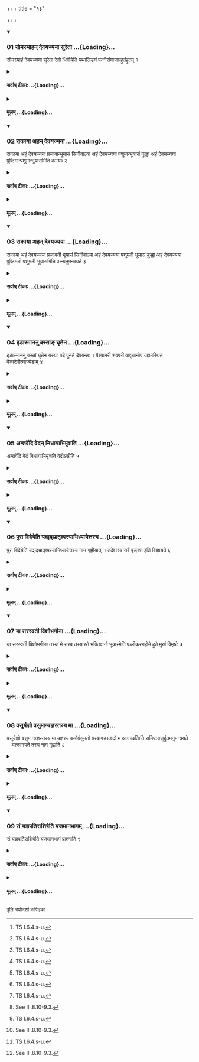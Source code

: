 +++
title = "१३"

+++

<div class="js_include" includetitle="true" newlevelforh1="3" unfilled url="/vedAH_yajuH/taittirIyam/sUtram/ApastambaH/shrautam/vishvAsa-prastutiH/04/13/01_somasyAhan_devayajyayA_suretA.md">
<details open><summary><h3>01 सोमस्याहन् देवयज्यया सुरेता ...{Loading}...</h3></summary>

सोमस्याहं देवयज्यया सुरेता रेतो धिषीयेति यथालिङ्गं पत्नीसंयाजान्हुतंहुतम् १
</details>
</div>
<div class="js_include collapsed" newlevelforh1="4" title="सर्वाष् टीकाः" unfilled url="/vedAH_yajuH/taittirIyam/sUtram/ApastambaH/shrautam/sarvASh_TIkAH/04/13/01_somasyAhan_devayajyayA_suretA.md">
<details><summary><h4>सर्वाष् टीकाः ...{Loading}...</h4></summary>
<details><summary>थिते</summary>

1. In accordance to the characteristic word, with one of the formulae (in sequence) beginning with somasyāhaṁ devayajyayā...[^1] (the sacrificer) addresses the Patnīsaṁyajas after each one of them is offered.  

[^1]: TS I.6.4.s-u.  

[^2]: See III.8.10-9.3.
</details>
</details>
</div>
<div class="js_include collapsed" newlevelforh1="4" title="मूलम्" unfilled url="/vedAH_yajuH/taittirIyam/sUtram/ApastambaH/shrautam/mUlam/04/13/01_somasyAhan_devayajyayA_suretA.md">
<details><summary><h4>मूलम् ...{Loading}...</h4></summary>

सोमस्याहं देवयज्यया सुरेता रेतो धिषीयेति यथालिङ्गं पत्नीसंयाजान्हुतंहुतम् १
</details>
</div>
<div class="js_include" includetitle="true" newlevelforh1="3" unfilled url="/vedAH_yajuH/taittirIyam/sUtram/ApastambaH/shrautam/vishvAsa-prastutiH/04/13/02_rAkAyA_ahan_devayajyayA.md">
<details open><summary><h3>02 राकाया अहन् देवयज्यया ...{Loading}...</h3></summary>

राकाया अहं देवयज्यया प्रजावान्भूयासं सिनीवाल्या अहं देवयज्यया पशुमान्भूयासं कुह्वा अहं देवयज्यया पुष्टिमान्पशुमान्भूयासमिति काम्याः २
</details>
</div>
<div class="js_include collapsed" newlevelforh1="4" title="सर्वाष् टीकाः" unfilled url="/vedAH_yajuH/taittirIyam/sUtram/ApastambaH/shrautam/sarvASh_TIkAH/04/13/02_rAkAyA_ahan_devayajyayA.md">
<details><summary><h4>सर्वाष् टीकाः ...{Loading}...</h4></summary>
<details><summary>थिते</summary>

2. These formulae are optional: rākāya aham..., sinivālyā aham..., kuhvā aham....[^1]  

[^1]: Thus if the optional offerings mentioned in III. 9.4 are offered then these formulae are to be recited.
</details>
</details>
</div>
<div class="js_include collapsed" newlevelforh1="4" title="मूलम्" unfilled url="/vedAH_yajuH/taittirIyam/sUtram/ApastambaH/shrautam/mUlam/04/13/02_rAkAyA_ahan_devayajyayA.md">
<details><summary><h4>मूलम् ...{Loading}...</h4></summary>

राकाया अहं देवयज्यया प्रजावान्भूयासं सिनीवाल्या अहं देवयज्यया पशुमान्भूयासं कुह्वा अहं देवयज्यया पुष्टिमान्पशुमान्भूयासमिति काम्याः २
</details>
</div>
<div class="js_include" includetitle="true" newlevelforh1="3" unfilled url="/vedAH_yajuH/taittirIyam/sUtram/ApastambaH/shrautam/vishvAsa-prastutiH/04/13/03_rAkAyA_ahan_devayajyayA.md">
<details open><summary><h3>03 राकाया अहन् देवयज्यया ...{Loading}...</h3></summary>

राकाया अहं देवयज्यया प्रजावती भूयासं सिनीवाल्या अहं देवयज्यया पशुमती भूयासं कुह्वा अहं देवयज्यया पुष्टिमती पशुमती भूयासमिति पत्न्यनुमन्त्रयते ३
</details>
</div>
<div class="js_include collapsed" newlevelforh1="4" title="सर्वाष् टीकाः" unfilled url="/vedAH_yajuH/taittirIyam/sUtram/ApastambaH/shrautam/sarvASh_TIkAH/04/13/03_rAkAyA_ahan_devayajyayA.md">
<details><summary><h4>सर्वाष् टीकाः ...{Loading}...</h4></summary>
<details><summary>थिते</summary>

3. The wife of the sacrificer recites rākāyā aham..., sinīvālya aham..., kuhvā aham....
</details>
</details>
</div>
<div class="js_include collapsed" newlevelforh1="4" title="मूलम्" unfilled url="/vedAH_yajuH/taittirIyam/sUtram/ApastambaH/shrautam/mUlam/04/13/03_rAkAyA_ahan_devayajyayA.md">
<details><summary><h4>मूलम् ...{Loading}...</h4></summary>

राकाया अहं देवयज्यया प्रजावती भूयासं सिनीवाल्या अहं देवयज्यया पशुमती भूयासं कुह्वा अहं देवयज्यया पुष्टिमती पशुमती भूयासमिति पत्न्यनुमन्त्रयते ३
</details>
</div>
<div class="js_include" includetitle="true" newlevelforh1="3" unfilled url="/vedAH_yajuH/taittirIyam/sUtram/ApastambaH/shrautam/vishvAsa-prastutiH/04/13/04_iDAsmAnanu_vastA~N_ghRtena.md">
<details open><summary><h3>04 इडास्माननु वस्ताङ् घृतेन ...{Loading}...</h3></summary>

इडास्माननु वस्तां घृतेन यस्याः पदे पुनते देवयन्तः । वैश्वानरी शक्वरी वावृधानोप यज्ञमस्थित वैश्वदेवीत्याज्येडाम् ४
</details>
</div>
<div class="js_include collapsed" newlevelforh1="4" title="सर्वाष् टीकाः" unfilled url="/vedAH_yajuH/taittirIyam/sUtram/ApastambaH/shrautam/sarvASh_TIkAH/04/13/04_iDAsmAnanu_vastA~N_ghRtena.md">
<details><summary><h4>सर्वाष् टीकाः ...{Loading}...</h4></summary>
<details><summary>थिते</summary>

4. (The sacrificer adresses) the ghee-iḍā[^1] with iḍāṣmānanu vastām....  

[^1]: See III.9.7-9.
</details>
</details>
</div>
<div class="js_include collapsed" newlevelforh1="4" title="मूलम्" unfilled url="/vedAH_yajuH/taittirIyam/sUtram/ApastambaH/shrautam/mUlam/04/13/04_iDAsmAnanu_vastA~N_ghRtena.md">
<details><summary><h4>मूलम् ...{Loading}...</h4></summary>

इडास्माननु वस्तां घृतेन यस्याः पदे पुनते देवयन्तः । वैश्वानरी शक्वरी वावृधानोप यज्ञमस्थित वैश्वदेवीत्याज्येडाम् ४
</details>
</div>
<div class="js_include" includetitle="true" newlevelforh1="3" unfilled url="/vedAH_yajuH/taittirIyam/sUtram/ApastambaH/shrautam/vishvAsa-prastutiH/04/13/05_antarvedi_vedan_nidhAyAbhimRshati.md">
<details open><summary><h3>05 अन्तर्वेदि वेदन् निधायाभिमृशति ...{Loading}...</h3></summary>

अन्तर्वेदि वेदं निधायाभिमृशति वेदोऽसीति ५
</details>
</div>
<div class="js_include collapsed" newlevelforh1="4" title="सर्वाष् टीकाः" unfilled url="/vedAH_yajuH/taittirIyam/sUtram/ApastambaH/shrautam/sarvASh_TIkAH/04/13/05_antarvedi_vedan_nidhAyAbhimRshati.md">
<details><summary><h4>सर्वाष् टीकाः ...{Loading}...</h4></summary>
<details><summary>थिते</summary>

5. After the Veda (grass-brush) has been kept within the altar, (the sacrificer) touches it with vedo'i...[^1]  

[^1]: TS I.6.4.v-y.
</details>
</details>
</div>
<div class="js_include collapsed" newlevelforh1="4" title="मूलम्" unfilled url="/vedAH_yajuH/taittirIyam/sUtram/ApastambaH/shrautam/mUlam/04/13/05_antarvedi_vedan_nidhAyAbhimRshati.md">
<details><summary><h4>मूलम् ...{Loading}...</h4></summary>

अन्तर्वेदि वेदं निधायाभिमृशति वेदोऽसीति ५
</details>
</div>
<div class="js_include" includetitle="true" newlevelforh1="3" unfilled url="/vedAH_yajuH/taittirIyam/sUtram/ApastambaH/shrautam/vishvAsa-prastutiH/04/13/06_purA_videyeti_yadyadbhrAtRvyasyAbhidhyAyettasya.md">
<details open><summary><h3>06 पुरा विदेयेति यद्यद्भ्रातृव्यस्याभिध्यायेत्तस्य ...{Loading}...</h3></summary>

पुरा विदेयेति यद्यद्भ्रातृव्यस्याभिध्यायेत्तस्य नाम गृह्णीयात् । तदेवास्य सर्वं वृङ्क्त इति विज्ञायते ६
</details>
</div>
<div class="js_include collapsed" newlevelforh1="4" title="सर्वाष् टीकाः" unfilled url="/vedAH_yajuH/taittirIyam/sUtram/ApastambaH/shrautam/sarvASh_TIkAH/04/13/06_purA_videyeti_yadyadbhrAtRvyasyAbhidhyAyettasya.md">
<details><summary><h4>सर्वाष् टीकाः ...{Loading}...</h4></summary>
<details><summary>थिते</summary>

6. (In the above-mentioned formula) before (the words) purā videya "he should utter the name of everything of the enemy that he longs for. He obtains the same (everything) of him"[^1] thus is known from a Brahmana-text.[^1]  

[^1]: TS I.7.4.6.
</details>
</details>
</div>
<div class="js_include collapsed" newlevelforh1="4" title="मूलम्" unfilled url="/vedAH_yajuH/taittirIyam/sUtram/ApastambaH/shrautam/mUlam/04/13/06_purA_videyeti_yadyadbhrAtRvyasyAbhidhyAyettasya.md">
<details><summary><h4>मूलम् ...{Loading}...</h4></summary>

पुरा विदेयेति यद्यद्भ्रातृव्यस्याभिध्यायेत्तस्य नाम गृह्णीयात् । तदेवास्य सर्वं वृङ्क्त इति विज्ञायते ६
</details>
</div>
<div class="js_include" includetitle="true" newlevelforh1="3" unfilled url="/vedAH_yajuH/taittirIyam/sUtram/ApastambaH/shrautam/vishvAsa-prastutiH/04/13/07_yA_sarasvatI_vishobhagInA.md">
<details open><summary><h3>07 या सरस्वती विशोभगीना ...{Loading}...</h3></summary>

या सरस्वती विशोभगीना तस्यां मे रास्व तस्यास्ते भक्तिवानो भूयास्मेति फलीकरणहोमे हुते मुखं विमृष्टे ७
</details>
</div>
<div class="js_include collapsed" newlevelforh1="4" title="सर्वाष् टीकाः" unfilled url="/vedAH_yajuH/taittirIyam/sUtram/ApastambaH/shrautam/sarvASh_TIkAH/04/13/07_yA_sarasvatI_vishobhagInA.md">
<details><summary><h4>सर्वाष् टीकाः ...{Loading}...</h4></summary>
<details><summary>थिते</summary>

7. With yā sarasvatī viśobhagīnā...[^1] he wipes his face after the oblation of chaff of grains.[^2]  

[^1]: Cp. MS I.4.3.  

[^2]: See III. 10.1-2.
</details>
</details>
</div>
<div class="js_include collapsed" newlevelforh1="4" title="मूलम्" unfilled url="/vedAH_yajuH/taittirIyam/sUtram/ApastambaH/shrautam/mUlam/04/13/07_yA_sarasvatI_vishobhagInA.md">
<details><summary><h4>मूलम् ...{Loading}...</h4></summary>

या सरस्वती विशोभगीना तस्यां मे रास्व तस्यास्ते भक्तिवानो भूयास्मेति फलीकरणहोमे हुते मुखं विमृष्टे ७
</details>
</div>
<div class="js_include" includetitle="true" newlevelforh1="3" unfilled url="/vedAH_yajuH/taittirIyam/sUtram/ApastambaH/shrautam/vishvAsa-prastutiH/04/13/08_vasuryajno_vasumAnyajnastasya_mA.md">
<details open><summary><h3>08 वसुर्यज्ञो वसुमान्यज्ञस्तस्य मा ...{Loading}...</h3></summary>

वसुर्यज्ञो वसुमान्यज्ञस्तस्य मा यज्ञस्य वसोर्वसुमतो वस्वागच्छत्वदो म आगच्छत्विति समिष्टयजुर्हुतमनुमन्त्रयते । यत्कामयते तस्य नाम गृह्णाति ८
</details>
</div>
<div class="js_include collapsed" newlevelforh1="4" title="सर्वाष् टीकाः" unfilled url="/vedAH_yajuH/taittirIyam/sUtram/ApastambaH/shrautam/sarvASh_TIkAH/04/13/08_vasuryajno_vasumAnyajnastasya_mA.md">
<details><summary><h4>सर्वाष् टीकाः ...{Loading}...</h4></summary>
<details><summary>थिते</summary>

8. He addresses the Samiṣṭayajus after it has been offered,[^1] with vasuryajño vasumān yajñaḥ...[^2] In this formula in the place of adaḥ (“this") he utters the name of that thing which he desires.  


[^1]: See II.13.4.  

[^2]: MS I.4.1.
</details>
</details>
</div>
<div class="js_include collapsed" newlevelforh1="4" title="मूलम्" unfilled url="/vedAH_yajuH/taittirIyam/sUtram/ApastambaH/shrautam/mUlam/04/13/08_vasuryajno_vasumAnyajnastasya_mA.md">
<details><summary><h4>मूलम् ...{Loading}...</h4></summary>

वसुर्यज्ञो वसुमान्यज्ञस्तस्य मा यज्ञस्य वसोर्वसुमतो वस्वागच्छत्वदो म आगच्छत्विति समिष्टयजुर्हुतमनुमन्त्रयते । यत्कामयते तस्य नाम गृह्णाति ८
</details>
</div>
<div class="js_include" includetitle="true" newlevelforh1="3" unfilled url="/vedAH_yajuH/taittirIyam/sUtram/ApastambaH/shrautam/vishvAsa-prastutiH/04/13/09_saM_yajnapatirAshiSheti_yajamAnabhAgam.md">
<details open><summary><h3>09 सं यज्ञपतिराशिषेति यजमानभागम् ...{Loading}...</h3></summary>

सं यज्ञपतिराशिषेति यजमानभागं प्राश्नाति ९
</details>
</div>
<div class="js_include collapsed" newlevelforh1="4" title="सर्वाष् टीकाः" unfilled url="/vedAH_yajuH/taittirIyam/sUtram/ApastambaH/shrautam/sarvASh_TIkAH/04/13/09_saM_yajnapatirAshiSheti_yajamAnabhAgam.md">
<details><summary><h4>सर्वाष् टीकाः ...{Loading}...</h4></summary>
<details><summary>थिते</summary>

9. With saṁ yajñapatirāśiṣā...[^1] he consumes the portion meant for the sacrificer.[^2]  

[^1]: TS I.3.8.g.  

[^2]: Cf. MS I.4.6.
</details>
</details>
</div>
<div class="js_include collapsed" newlevelforh1="4" title="मूलम्" unfilled url="/vedAH_yajuH/taittirIyam/sUtram/ApastambaH/shrautam/mUlam/04/13/09_saM_yajnapatirAshiSheti_yajamAnabhAgam.md">
<details><summary><h4>मूलम् ...{Loading}...</h4></summary>

सं यज्ञपतिराशिषेति यजमानभागं प्राश्नाति ९
</details>
</div>





  
इति त्रयोदशी कण्डिका 
